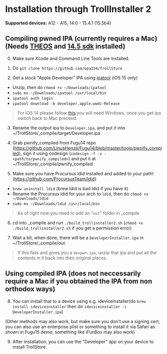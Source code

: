 # Installation through TrollInstaller 2

**Supported devices:** A12 - A15, 14.0 - 15.4.1 (15.5b4)

## Compiling pwned IPA (currently requires a Mac) (Needs [THEOS](https://theos.dev/docs/installation-macos) and [14.5 sdk](https://github.com/theos/sdks) installed)

0. Make sure Xcode and Command Line Tools are installed.

1. Do `git clone https://github.com/opa334/TrollStore`

2. Get a stock "Apple Developer" IPA using [ipatool](https://github.com/majd/ipatool/releases/tag/v1.1.4) (iOS 15 only)
- Unzip, then do `chmod +x ~/Downloads/ipatool`
- `sudo mv ~/Downloads/ipatool /usr/local/bin`
- `ipatool auth login` 
- `ipatool download -b developer.apple.wwdc-Release`

> For iOS 14 please follow [this](https://github.com/flowerible/How-to-Downgrade-apps-on-AppStore-with-iTunes-and-Charles-Proxy) you will need Windows, once you get ipa switch back to Mac preceed.

3. Rename the output ipa to `Developer.ipa`, and put it into ~/TrollStore/_compile/target/Developer.ipa

4. Grab pwnify_compiled from Fugu14 repo (https://github.com/LinusHenze/Fugu14/blob/master/tools/pwnify_compiled), sign it using codesign (`codesign -f -s - <path/to/pwnify_compiled>`) and put it at ~/TrollStore/_compile/pwnify_compiled

5. Make sure you have Procursus ldid installed and added to your path! (https://github.com/ProcursusTeam/ldid)
- `brew uninstall ldid` (brew ldid is bad ldid if you have it)
- Rename the Procursus ldid for your arch to `ldid`, then do `chmod +x ~/Downloads/ldid`
- `sudo mv ~/Downloads/ldid /usr/local/bin`

> As of right now you need to add an "`out`" folder in _compile

6. cd into _compile and run `./build_trollinstaller2.sh` (`chmod +x ./build_trollinstaller2.sh` if you get a permission error)

7. Wait a bit, when done, there will be a `DeveloperInstaller.ipa` in ~/TrollStore/_compile/out

> If this fails and gives you a `devpwn.ipa`, unzip that ipa and put all the contents in it back into their original places.

## Using compiled IPA (does not neccessarily require a Mac if you obtained the IPA from non orthodox ways)

8. You can install that to a device using e.g. ideviceinstaller(do `brew install ideviceinstaller` then do `ideviceinstaller -i DeveloperInstaller.ipa`)

(Other methods may also work, but make sure you don't use a signing cert, you can also use an enterprise plist or something to install it via Safari as shown in Fugu15 demo, something like iFunBox may also work)

9. After installation, you can use the "Developer" app on your device to install TrollStore
